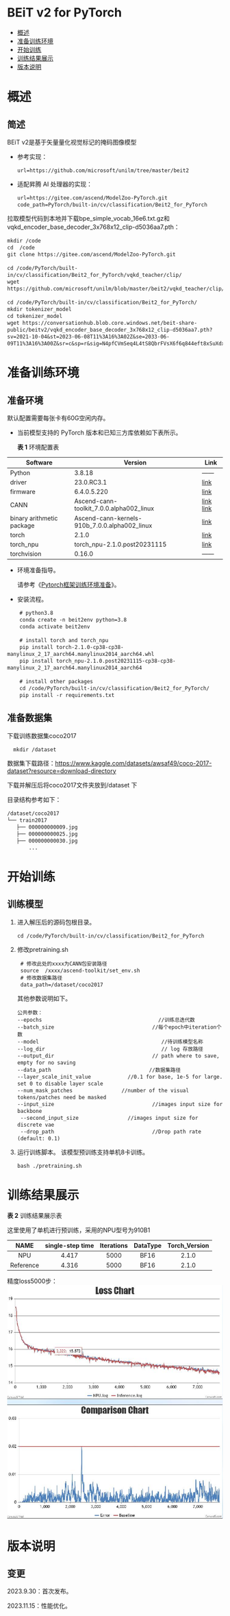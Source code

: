 # BEiT v2 for PyTorch

-   [概述](概述.md)
-   [准备训练环境](准备训练环境.md)
-   [开始训练](开始训练.md)
-   [训练结果展示](训练结果展示.md)
-   [版本说明](版本说明.md)



# 概述

## 简述 
BEiT v2是基于矢量量化视觉标记的掩码图像模型


- 参考实现：

  ```
  url=https://github.com/microsoft/unilm/tree/master/beit2
  ```

- 适配昇腾 AI 处理器的实现：

  ```
  url=https://gitee.com/ascend/ModelZoo-PyTorch.git
  code_path=PyTorch/built-in/cv/classification/Beit2_for_PyTorch
  ```

拉取模型代码到本地并下载bpe_simple_vocab_16e6.txt.gz和vqkd_encoder_base_decoder_3x768x12_clip-d5036aa7.pth：
```
mkdir /code
cd  /code
git clone https://gitee.com/ascend/ModelZoo-PyTorch.git

cd /code/PyTorch/built-in/cv/classification/Beit2_for_PyTorch/vqkd_teacher/clip/
wget https://github.com/microsoft/unilm/blob/master/beit2/vqkd_teacher/clip/bpe_simple_vocab_16e6.txt.gz

cd /code/PyTorch/built-in/cv/classification/Beit2_for_PyTorch/
mkdir tokenizer_model
cd tokenizer_model
wget https://conversationhub.blob.core.windows.net/beit-share-public/beitv2/vqkd_encoder_base_decoder_3x768x12_clip-d5036aa7.pth?sv=2021-10-04&st=2023-06-08T11%3A16%3A02Z&se=2033-06-09T11%3A16%3A00Z&sr=c&sp=r&sig=N4pfCVmSeq4L4tS8QbrFVsX6f6q844eft8xSuXdxU48%3D

```

# 准备训练环境

## 准备环境

默认配置需要每张卡有60G空闲内存。

- 当前模型支持的 PyTorch 版本和已知三方库依赖如下表所示。

  **表 1**  环境配置表

| Software  |  Version |  Link |
|---|---|---|
| Python    | 3.8.18   |——|
| driver  |  23.0.RC3.1 | [link ](https://support.huawei.com/enterprise/zh/ascend-computing/ascend-hdk-pid-252764743/software/261425590?idAbsPath=fixnode01%7C23710424%7C251366513%7C22892968%7C252764743)  |
| firmware|  6.4.0.5.220 | [link ](https://support.huawei.com/enterprise/zh/ascend-computing/ascend-hdk-pid-252764743/software/261425590?idAbsPath=fixnode01%7C23710424%7C251366513%7C22892968%7C252764743)  |
|  CANN  |  Ascend-cann-toolkit_7.0.0.alpha002_linux | [link](https://ascend-repo.obs.myhuaweicloud.com/CANN_Test/20231116/Ascend-cann-toolkit_7.0.0.alpha002_linux-x86_64.run) [link](https://ascend-repo.obs.myhuaweicloud.com/CANN_Test/20231116/Ascend-cann-toolkit_7.0.0.alpha002_linux-aarch64.run)  |
| binary arithmetic package  | Ascend-cann-kernels-910b_7.0.0.alpha002_linux  | [link](https://ascend-repo.obs.myhuaweicloud.com/CANN_Test/20231116/Ascend-cann-kernels-910b_7.0.0.alpha002_linux.run)  |
| torch  | 2.1.0  |[link](https://download.pytorch.org/whl/torch/)|
| torch_npu  |  torch_npu-2.1.0.post20231115| [link](https://pytorch-package.obs.cn-north-4.myhuaweicloud.com/pta/Daily/v2.1.0/20231115.2/pytorch_v2.1.0_py38.tar.gz)  |
|torchvision| 0.16.0|——|

- 环境准备指导。

  请参考《[Pytorch框架训练环境准备](https://www.hiascend.com/document/detail/zh/ModelZoo/pytorchframework/ptes)》。
   
  
- 安装流程。
```
    # python3.8
    conda create -n beit2env python=3.8
    conda activate beit2env

    # install torch and torch_npu
    pip install torch-2.1.0-cp38-cp38-manylinux_2_17_aarch64.manylinux2014_aarch64.whl
    pip install torch_npu-2.1.0.post20231115-cp38-cp38-manylinux_2_17_aarch64.manylinux2014_aarch64

    # install other packages
    cd /code/PyTorch/built-in/cv/classification/Beit2_for_PyTorch/
    pip install -r requirements.txt 
```

## 准备数据集

   下载训练数据集coco2017

      mkdir /dataset
   数据集下载路径：https://www.kaggle.com/datasets/awsaf49/coco-2017-dataset?resource=download-directory
  

   下载并解压后将coco2017文件夹放到/dataset 下

   目录结构参考如下：

   ```
   /dataset/coco2017
  └── train2017
      ├── 000000000009.jpg
      ├── 000000000025.jpg
      ├── 000000000030.jpg
          ...
   ```

# 开始训练

## 训练模型

1. 进入解压后的源码包根目录。

   ```
   cd /code/PyTorch/built-in/cv/classification/Beit2_for_PyTorch
   ```
1. 修改pretraining.sh

   ```
    # 修改此处的xxxx为CANN包安装路径
    source  /xxxx/ascend-toolkit/set_env.sh
    # 修改数据集路径
    data_path=/dataset/coco2017
   ```
   
   其他参数说明如下。
   

   ```
   公共参数：
   --epochs                                      //训练总迭代数
   --batch_size                                //每个epoch中iteration个数
   --model                                        //待训练模型名称
   --log_dir                                      // log 存放路径
   --output_dir                                // path where to save, empty for no saving
   --data_path                                //数据集路径
   --layer_scale_init_value            //0.1 for base, 1e-5 for large. set 0 to disable layer scale
   --num_mask_patches                //number of the visual tokens/patches need be masked
   --input_size                                //images input size for backbone
    --second_input_size                //images input size for discrete vae
    --drop_path                                //Drop path rate (default: 0.1)
   ```


3. 运行训练脚本。
   该模型预训练支持单机8卡训练。

   ```
   bash ./pretraining.sh
   ```

# 训练结果展示

**表 2**  训练结果展示表

这里使用了单机进行预训练，采用的NPU型号为910B1

| NAME  | single-step time  | Iterations  | DataType|Torch_Version |
|:-:|:-:|:-:|:-:|:-:|
| NPU  | 4.417| 5000   | BF16|2.1.0|
| Reference| 4.316  | 5000   |BF16|2.1.0  |

精度loss5000步：
![](raw/beit2_5b_bf16_loss_compare.png)

# 版本说明

## 变更

2023.9.30：首次发布。

2023.11.15：性能优化。
